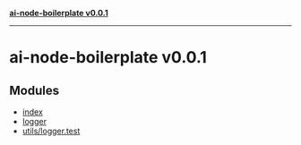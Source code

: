 [**ai-node-boilerplate v0.0.1**](README.md)

***

# ai-node-boilerplate v0.0.1

## Modules

- [index](index/README.md)
- [logger](logger/README.md)
- [utils/logger.test](utils/logger.test/README.md)
